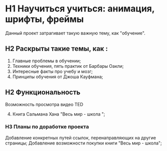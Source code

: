 # H1 Научиться учиться: анимация, шрифты, фреймы

Данный проект затрагивает такую важную тему, как "обучение".

## H2 Раскрыты такие темы, как :
1. Главные проблемы в обучении;
2. Техники обучения, пять практик от Барбары Оакли;
3. Интересные факты про учебу и мозг;
4. Принципы обучения от Джоша Кауфмана;

## H2 Функциональность

Возможность просмотра видео TED

4. Книга Сальмана Хана "Весь мир - школа ";

### H3 Планы по доработке проекта

Добавление конкретных путей ссылок, перенаправляющих на другие страницы;
Добавление возможности покупки книги "Весь мир - школа";
